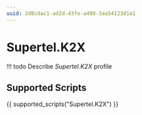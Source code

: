 ```yaml
---
uuid: 2d8cdac1-ad2d-43fe-a490-3aa54123d1a1
---
```



# Supertel.K2X


<!-- prettier-ignore -->
!!! todo
    Describe *Supertel.K2X* profile

## Supported Scripts

{{ supported_scripts("Supertel.K2X") }}
